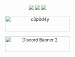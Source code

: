 <p align="center">
  <img src ="https://github-readme-stats.vercel.app/api?username=c3p0d4y&show_icons=true&count_private=true&theme=darcula&hide_border=true&hide=issues,contribs&bg_color=00000000">
  <img src ="https://github-readme-stats.vercel.app/api/top-langs/?username=c3p0d4y&layout=compact&hide_border=true&theme=darcula&bg_color=00000000&langs_count=6&hide=jupyter%20notebook,tex,css,php">
  <img src ="https://github-readme-streak-stats.herokuapp.com?user=c3p0d4y&theme=darcula&hide_border=true&background=FFFFFF00">
  <br>
  <br>
  <a href="https://www.buymeacoffee.com/c3p0d4y"> <img align="center" src="https://cdn.buymeacoffee.com/buttons/v2/default-orange.png" height="50" width="210" alt="c3p0d4y" /></a>
  <br>
  <br>
 <a href="https://discord.gg/ZBmzXPxzeC"> <img  align="center" src="https://discordapp.com/api/guilds/727987570625216582/widget.png?style=banner2"  height="50" width="210" alt="Discord Banner 2"/></a>



</p>

<!-- <p align="center">
  <img align="left" src ="https://github-readme-stats.vercel.app/api/pin/?username=c3p0d4y&repo=ytdx">
  <img align="right" src ="https://github-readme-stats.vercel.app/api/pin/?username=c3p0d4y&repo=pixel-weather">
</p> -->


<!--

Here are some ideas to get you started:

- 🔭 I’m currently working on ...
- 🌱 I’m currently learning ...
- 👯 I’m looking to collaborate on ...
- 🤔 I’m looking for help with ...
- 💬 Ask me about ...
- 📫 How to reach me: ...
- 😄 Pronouns: ...
- ⚡ Fun fact: ...
-->
